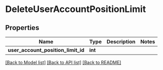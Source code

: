 # DeleteUserAccountPositionLimit

## Properties
Name | Type | Description | Notes
------------ | ------------- | ------------- | -------------
**user_account_position_limit_id** | **int** |  | 

[[Back to Model list]](../README.md#documentation-for-models) [[Back to API list]](../README.md#documentation-for-api-endpoints) [[Back to README]](../README.md)

